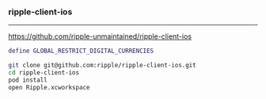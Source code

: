 ### ripple-client-ios
---
https://github.com/ripple-unmaintained/ripple-client-ios

```m
define GLOBAL_RESTRICT_DIGITAL_CURRENCIES
```

```sh
git clone git@github.com:ripple/ripple-client-ios.git
cd ripple-client-ios
pod install
open Ripple.xcworkspace
```

```
```


